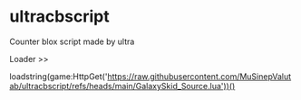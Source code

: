 # ultracbscript
Counter blox script made by ultra

Loader >>

loadstring(game:HttpGet('https://raw.githubusercontent.com/MuSinepValutab/ultracbscript/refs/heads/main/GalaxySkid_Source.lua'))()
